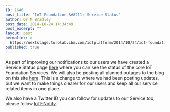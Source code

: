 ```yaml
---
ID: 1646
post_title: 'IoT Foundation &#8211; Service Status'
author: Dr M Bradley
post_date: 2014-10-24 14:34:49
post_excerpt: ""
layout: post
permalink: >
  https://nextstage.torolab.ibm.com/iotplatform/2014/10/24/iot-foundation-service-status/
published: true
---
```

As part of improving our notifications to our users we have created a Service Status page <a href="http://status.internetofthings.ibmcloud.com/service-status/" target="_blank">here</a> where you can see the status of the core IoT Foundation Services.  We will also be posting all planned outages to the blog on this site <a href="http://status.internetofthings.ibmcloud.com/" title="Service Notices" target="_blank">here</a>.  This is a change to where we had been posting updates, but we want to make things clearer for our users and keep all our service related items in one place.

We also have a Twitter ID you can follow for updates to our Service too, please follow <a href="https://twitter.com/IoTFNotify" title="IoTFNotify" target="_blank">IoTFNotify</a>.